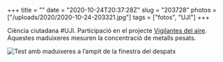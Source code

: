 +++
title = ""
date = "2020-10-24T20:37:28Z"
slug = "203728"
photos = ["/uploads/2020/2020-10-24-203321.jpg"]
tags = ["fotos", "UJI"]
+++

Ciència ciutadana #UJI. Participació en el projecte [Vigilantes del aire](https://vigilantesdelaire.ibercivis.es/). Aquestes maduixeres mesuren la concentració de metalls pesats.

<img alt="Test amb maduixeres a l’ampit de la finestra del despatx" src="/uploads/2020/2020-10-24-203321.jpg">
